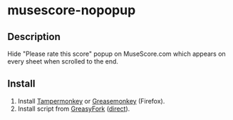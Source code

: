 # musescore-nopopup

## Description

Hide "Please rate this score" popup on MuseScore.com which appears on every sheet when scrolled to the end.

## Install

1. Install [Tampermonkey](https://www.tampermonkey.net/) or [Greasemonkey](https://addons.mozilla.org/en-US/firefox/addon/greasemonkey/) (Firefox).
2. Install script from [GreasyFork](https://greasyfork.org/en/scripts/424427-musescore-nopopup) ([direct](https://greasyfork.org/scripts/424427-musescore-nopopup/code/musescore-nopopup.user.js)).
